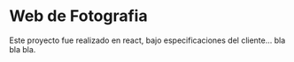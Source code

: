 # Web de Fotografia
Este proyecto fue realizado en react, bajo especificaciones del cliente... bla bla bla.